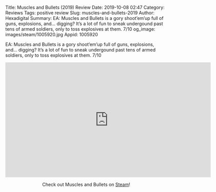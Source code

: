 Title: Muscles and Bullets (2019) Review
Date: 2019-10-08 02:47
Category: Reviews
Tags: positive review
Slug: muscles-and-bullets-2019
Author: Hexadigital
Summary: EA: Muscles and Bullets is a gory shoot’em’up full of guns, explosions, and… digging? It’s a lot of fun to sneak undergound past tens of armed soldiers, only to toss explosives at them. 7/10
og_image: images/steam/1005920.jpg
Appid: 1005920

EA: Muscles and Bullets is a gory shoot’em’up full of guns, explosions, and… digging? It’s a lot of fun to sneak undergound past tens of armed soldiers, only to toss explosives at them. 7/10

<center><iframe src="https://www.youtube.com/embed/T8NireAJiws?feature=oembed" allow="accelerometer; autoplay; encrypted-media; gyroscope; picture-in-picture" width="640" height="360" frameborder="0"></iframe>

Check out Muscles and Bullets on [Steam](https://store.steampowered.com/app/1005920/?curator_clanid=34633900)!</center>
